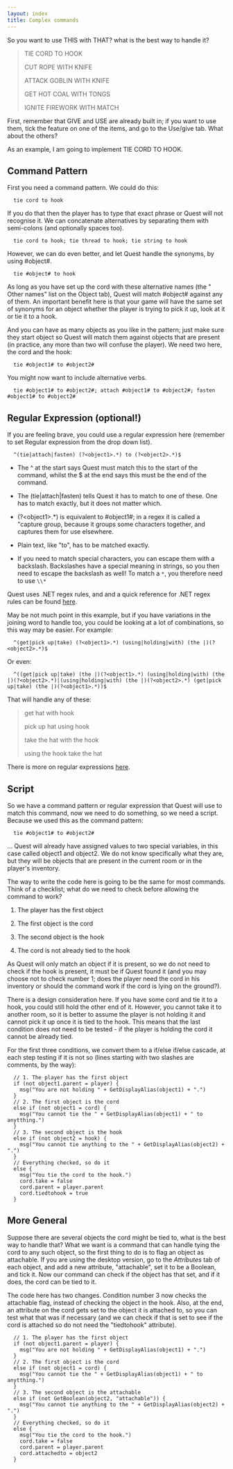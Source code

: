 ```yaml
---
layout: index
title: Complex commands
---
```


So you want to use THIS with THAT? what is the best way to handle it?

> TIE CORD TO HOOK
>
> CUT ROPE WITH KNIFE
>
> ATTACK GOBLIN WITH KNIFE
>
> GET HOT COAL WITH TONGS
>
> IGNITE FIREWORK WITH MATCH

First, remember that GIVE and USE are already built in; if you want to use them, tick the feature on one of the items, and go to the Use/give tab. What about the others? 

As an example, I am going to implement TIE CORD TO HOOK.


Command Pattern
---------------

First you need a command pattern. We could do this:
```
  tie cord to hook
```
If you do that then the player has to type that exact phrase or Quest will not recognise it. We can concatenate alternatives by separating them with semi-colons (and optionally spaces too).
```
  tie cord to hook; tie thread to hook; tie string to hook
```
However, we can do even better, and let Quest handle the synonyms, by using #object#.
```
  tie #object# to hook
```
As long as you have set up the cord with these alternative names (the " Other names" list on the Object tab), Quest will match #object# against any of them. An important benefit here is that your game will have the same set of synonyms for an object whether the player is trying to pick it up, look at it or tie it to a hook.

And you can have as many objects as you like in the pattern; just make sure they start object so Quest will match them against objects that are present (in practice, any more than two will confuse the player). We need two here, the cord and the hook:
```
  tie #object1# to #object2#
```
You might now want to include alternative verbs.
```
  tie #object1# to #object2#; attach #object1# to #object2#; fasten #object1# to #object2#
```


Regular Expression (optional!)
------------------------------

If you are feeling brave, you could use a regular expression here (remember to set Regular expression from the drop down list).
```
  ^(tie|attach|fasten) (?<object1>.*) to (?<object2>.*)$
```
* The ^ at the start says Quest must match this to the start of the command, whilst the $ at the end says this must be the end of the command.

* The (tie\|attach\|fasten) tells Quest it has to match to one of these. One has to match exactly, but it does not matter which.

* (?\<object1\>.*) is equivalent to #object1#; in a regex it is called a "capture group, because it groups some characters together, and captures them for use elsewhere.

* Plain text, like "to", has to be matched exactly.

* If you need to match special characters, you can escape them with a backslash. Backslashes have a special meaning in strings, so you then need to escape the backslash as well! To match a `*`, you therefore need to use `\\*`

Quest uses .NET regex rules, and and a quick reference for .NET regex rules can be found [here](http://msdn.microsoft.com/en-us/library/az24scfc.aspx).

May be not much point in this example, but if you have variations in the joining word to handle too, you could be looking at a lot of combinations, so this way may be easier. For example:
```
  ^(get|pick up|take) (?<object1>.*) (using|holding|with) (the |)(?<object2>.*)$
```
Or even:
```
  ^((get|pick up|take) (the |)(?<object1>.*) (using|holding|with) (the |)(?<object2>.*)|(using|holding|with) (the |)(?<object2>.*) (get|pick up|take) (the |)(?<object1>.*))$
```
That will handle any of these:

> get hat with hook
>
> pick up hat using hook
>
> take the hat with the hook
>
> using the hook take the hat

There is more on regular expressions [here](pattern_matching.html).


Script
------

So we have a command pattern or regular expression that Quest will use to match this command, now we need to do something, so we need a script. Because we used this as the command pattern:
```
  tie #object1# to #object2#
```
... Quest will already have assigned values to two special variables, in this case called object1 and object2. We do not know specifically what they are, but they will be objects that are present in the current room or in the player's inventory.

The way to write the code here is going to be the same for most commands. Think of a checklist; what do we need to check before allowing the command to work?

1. The player has the first object

1. The first object is the cord

1. The second object is the hook

1. The cord is not already tied to the hook

As Quest will only match an object if it is present, so we do not need to check if the hook is present, it must be if Quest found it (and you may choose not to check number 1; does the player need the cord in his inventory or should the command work if the cord is lying on the ground?).

There is a design consideration here. If you have some cord and tie it to a hook, you could still hold the other end of it. However, you cannot take it to another room, so it is better to assume the player is not holding it and cannot pick it up once it is tied to the hook. This means that the last condition does not need to be tested - if the player is holding the cord it cannot be already tied.

For the first three conditions, we convert them to a if/else if/else cascade, at each step testing if it is not so (lines starting with two slashes are comments, by the way):

```
  // 1. The player has the first object
  if (not object1.parent = player) {
    msg("You are not holding " + GetDisplayAlias(object1) + ".")
  }
  // 2. The first object is the cord
  else if (not object1 = cord) {
    msg("You cannot tie the " + GetDisplayAlias(object1) + " to anytthing.")
  }
  // 3. The second object is the hook
  else if (not object2 = hook) {
    msg("You cannot tie anything to the " + GetDisplayAlias(object2) + ".")
  }
  // Everything checked, so do it
  else {
    msg("You tie the cord to the hook.")
    cord.take = false
    cord.parent = player.parent
    cord.tiedtohook = true
  }
```

More General
------------

Suppose there are several objects the cord might be tied to, what is the best way to handle that? What we want is a command that can handle tying the cord to any such object, so the first thing to do is to flag an object as attachable. If you are using the desktop version, go to the _Attributes_ tab of each object, and add a new attribute, "attachable", set it to be a Boolean, and tick it. Now our command can check if the object has that set, and if it does, the cord can be tied to it.

The code here has two changes. Condition number 3 now checks the attachable flag, instead of checking the object in the hook. Also, at the end, an attribute on the cord gets set to the object it is attached to, so you can test what that was if necessary (and we can check if that is set to see if the cord is attached so do not need the "tiedtohook" attribute).

```
  // 1. The player has the first object
  if (not object1.parent = player) {
    msg("You are not holding " + GetDisplayAlias(object1) + ".")
  }
  // 2. The first object is the cord
  else if (not object1 = cord) {
    msg("You cannot tie the " + GetDisplayAlias(object1) + " to anytthing.")
  }
  // 3. The second object is the attachable
  else if (not GetBoolean(object2, "attachable")) {
    msg("You cannot tie anything to the " + GetDisplayAlias(object2) + ".")
  }
  // Everything checked, so do it
  else {
    msg("You tie the cord to the hook.")
    cord.take = false
    cord.parent = player.parent
    cord.attachedto = object2
  }
```
